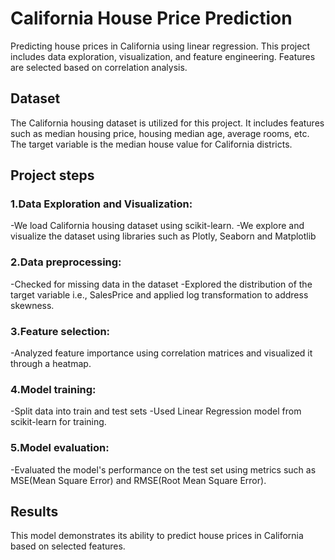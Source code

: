 # California House Price Prediction
Predicting house prices in California using linear regression. This project includes data exploration, visualization, and feature engineering. Features are selected based on correlation analysis.

## Dataset
The California housing dataset is utilized for this project. It includes features such as median housing price, housing median age, average rooms, etc. The target variable is the median house value for California districts.

## Project steps
### 1.Data Exploration and Visualization:  
-We load California housing dataset using scikit-learn.
-We explore and visualize the dataset using libraries such as Plotly, Seaborn and Matplotlib

### 2.Data preprocessing:
-Checked for missing data in the dataset
-Explored the distribution of the target variable i.e., SalesPrice and applied log transformation to address skewness.

### 3.Feature selection:
-Analyzed feature importance using correlation matrices and visualized it through a heatmap.

### 4.Model training:
-Split data into train and test sets
-Used Linear Regression model from scikit-learn for training.

### 5.Model evaluation:
-Evaluated the model's performance on the test set using metrics such as MSE(Mean Square Error) and RMSE(Root Mean Square Error).

## Results
This model demonstrates its ability to predict house prices in California based on selected features. 

